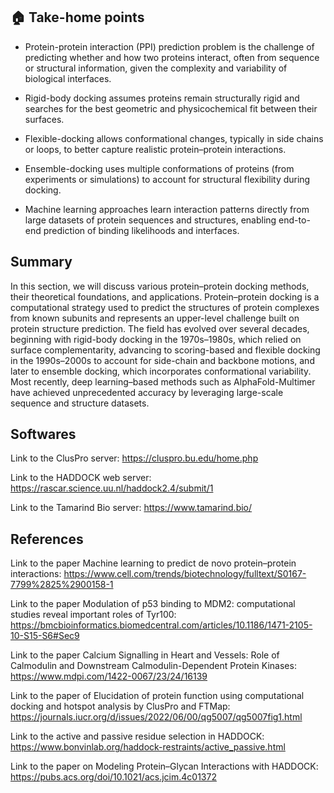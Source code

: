 ## 🏠 Take-home points

- Protein-protein interaction (PPI) prediction problem is the challenge of predicting whether and how two proteins interact, often from sequence or structural information, given the complexity and variability of biological interfaces.

- Rigid-body docking assumes proteins remain structurally rigid and searches for the best geometric and physicochemical fit between their surfaces.

- Flexible-docking allows conformational changes, typically in side chains or loops, to better capture realistic protein–protein interactions.

- Ensemble-docking uses multiple conformations of proteins (from experiments or simulations) to account for structural flexibility during docking.

- Machine learning approaches learn interaction patterns directly from large datasets of protein sequences and structures, enabling end-to-end prediction of binding likelihoods and interfaces.

## Summary

In this section, we will discuss various protein–protein docking methods, their theoretical foundations, and applications. Protein–protein docking is a computational strategy used to predict the structures of protein complexes from known subunits and represents an upper-level challenge built on protein structure prediction. The field has evolved over several decades, beginning with rigid-body docking in the 1970s–1980s, which relied on surface complementarity, advancing to scoring-based and flexible docking in the 1990s–2000s to account for side-chain and backbone motions, and later to ensemble docking, which incorporates conformational variability. Most recently, deep learning–based methods such as AlphaFold-Multimer have achieved unprecedented accuracy by leveraging large-scale sequence and structure datasets.

## Softwares

Link to the ClusPro server: https://cluspro.bu.edu/home.php

Link to the HADDOCK web server: https://rascar.science.uu.nl/haddock2.4/submit/1

Link to the Tamarind Bio server: https://www.tamarind.bio/

## References

Link to the paper Machine learning to predict de novo protein–protein interactions: https://www.cell.com/trends/biotechnology/fulltext/S0167-7799%2825%2900158-1

Link to the paper Modulation of p53 binding to MDM2: computational studies reveal important roles of Tyr100: https://bmcbioinformatics.biomedcentral.com/articles/10.1186/1471-2105-10-S15-S6#Sec9

Link to the paper Calcium Signalling in Heart and Vessels: Role of Calmodulin and Downstream Calmodulin-Dependent Protein Kinases: https://www.mdpi.com/1422-0067/23/24/16139

Link to the paper of Elucidation of protein function using computational docking and hotspot analysis by ClusPro and FTMap: https://journals.iucr.org/d/issues/2022/06/00/qg5007/qg5007fig1.html

Link to the active and passive residue selection in HADDOCK: https://www.bonvinlab.org/haddock-restraints/active_passive.html

Link to the paper on Modeling Protein–Glycan Interactions with HADDOCK: https://pubs.acs.org/doi/10.1021/acs.jcim.4c01372
